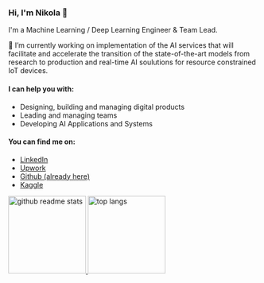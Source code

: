 ### Hi, I'm Nikola 👋

I'm a Machine Learning / Deep Learning Engineer & Team Lead.

🔭 I’m currently working on implementation of the AI services that will facilitate and accelerate the transition of the state-of-the-art models from research to production and real-time AI soulutions for resource constrained IoT devices.  

#### I can help you with:
* Designing, building and managing digital products
* Leading and managing teams
* Developing AI Applications and Systems 

#### You can find me on:
* [LinkedIn](https://www.linkedin.com/in/nmilojevic)
* [Upwork](https://www.upwork.com/o/profiles/users/~0190bc5979598e3380/)
* [Github (already here)](https://github.com/nmilojevic23)
* [Kaggle](https://www.kaggle.com/dzoni23)


<p align="left">
  <a href="https://github.com/nmilojevic23?tab=repositories">
    <img src="https://github-readme-stats.vercel.app/api?username=nmilojevic23&count_private=true&show_icons=true&hide=issues" alt="github readme stats" height="156"/>
  </a>    
  <a href="https://github.com/nmilojevic23?tab=repositories">
    <img src="https://github-readme-stats-anuraghazra1.vercel.app/api/top-langs/?username=nmilojevic23&layout=compact" alt="top langs" height="156"/> </a>
</p>


<!--
**nmilojevic23/nmilojevic23** is a ✨ _special_ ✨ repository because its `README.md` (this file) appears on your GitHub profile.

Here are some ideas to get you started:

- 🔭 I’m currently working on ...
- 🌱 I’m currently learning ...
- 👯 I’m looking to collaborate on ...
- 🤔 I’m looking for help with ...
- 💬 Ask me about ...
- 📫 How to reach me: ...
- 😄 Pronouns: ...
- ⚡ Fun fact: ...
-->
